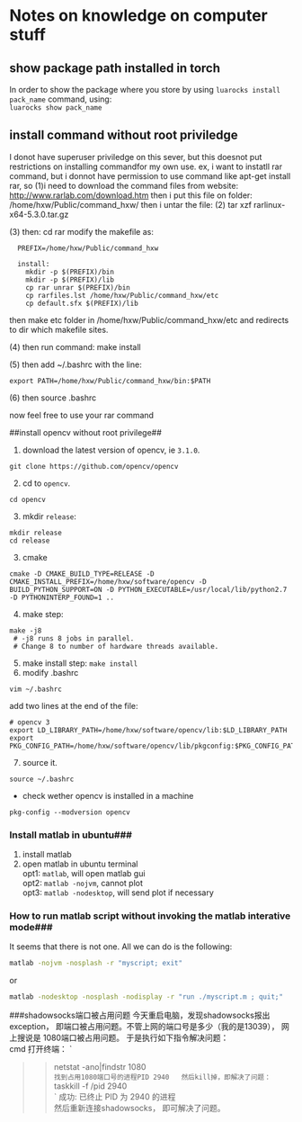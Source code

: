 # Notes on knowledge on computer stuff
## show package path installed in torch
In order to show the package where you store by using `luarocks install pack_name` command,  using:  
`luarocks show pack_name`

## install command without root priviledge
I donot have superuser priviledge on this sever, but this doesnot put restrictions on installing commandfor my own use.
ex, i want to instatll rar command, but i donnot have permission to use command like apt-get install rar, so
(1)i need to download the command files from website: 
http://www.rarlab.com/download.htm
then i put this file on folder: 
/home/hxw/Public/command_hxw/
then i untar the file:
(2) tar xzf rarlinux-x64-5.3.0.tar.gz

(3) then:
   cd rar 
   modify the makefile as: 

      PREFIX=/home/hxw/Public/command_hxw

      install:
        mkdir -p $(PREFIX)/bin
        mkdir -p $(PREFIX)/lib
        cp rar unrar $(PREFIX)/bin
        cp rarfiles.lst /home/hxw/Public/command_hxw/etc
        cp default.sfx $(PREFIX)/lib
  then make etc folder in /home/hxw/Public/command_hxw/etc
  and redirects to dir which makefile sites. 

(4) then run command:
    make install 

(5) then add  ~/.bashrc with the line: 

    export PATH=/home/hxw/Public/command_hxw/bin:$PATH 

(6) then 
    source .bashrc

now feel free to use your rar command 


##install opencv without root privilege##
1. download the latest version of opencv, ie `3.1.0`.
```
git clone https://github.com/opencv/opencv
```
2. cd to `opencv`.
```
cd opencv
```
3. mkdir `release`:
```
mkdir release
cd release 
```
3. cmake  
```
cmake -D CMAKE_BUILD_TYPE=RELEASE -D CMAKE_INSTALL_PREFIX=/home/hxw/software/opencv -D BUILD_PYTHON_SUPPORT=ON -D PYTHON_EXECUTABLE=/usr/local/lib/python2.7 -D PYTHONINTERP_FOUND=1 ..
```
4. make step:
```
make -j8 
 # -j8 runs 8 jobs in parallel.
 # Change 8 to number of hardware threads available.
```
5. make install step:
```make install```
6. modify .bashrc 
```
vim ~/.bashrc
```
add two lines at the end of the file:
```
# opencv 3 
export LD_LIBRARY_PATH=/home/hxw/software/opencv/lib:$LD_LIBRARY_PATH
export PKG_CONFIG_PATH=/home/hxw/software/opencv/lib/pkgconfig:$PKG_CONFIG_PATH
```
7. source it.
```
source ~/.bashrc
```

* check wether opencv is installed in a machine
```shell
pkg-config --modversion opencv 
```

### Install matlab in ubuntu###
1. install matlab  
2. open matlab in ubuntu terminal    
opt1: `matlab`, will open matlab gui   
opt2: `matlab -nojvm`, cannot plot  
opt3: `matlab -nodesktop`, will send plot if necessary 

### How to run matlab script without invoking the matlab interative mode###
It seems that there is not one. All we can do is the following:  
```bash
matlab -nojvm -nosplash -r "myscript; exit"
```
or   
```bash
matlab -nodesktop -nosplash -nodisplay -r "run ./myscript.m ; quit;"
```

###shadowsocks端口被占用问题
今天重启电脑，发现shadowsocks报出exception， 即端口被占用问题。不管上网的端口号是多少（我的是13039）， 网上搜说是
1080端口被占用问题。 于是执行如下指令解决问题：   
cmd 打开终端：
`
>> netstat -ano|findstr 1080  
`
找到占用1080端口号的进程PID 2940  
然后kill掉，即解决了问题：  
`
>> taskkill -f /pid 2940  
`
成功: 已终止 PID 为 2940 的进程  
然后重新连接shadowsocks， 即可解决了问题。  
